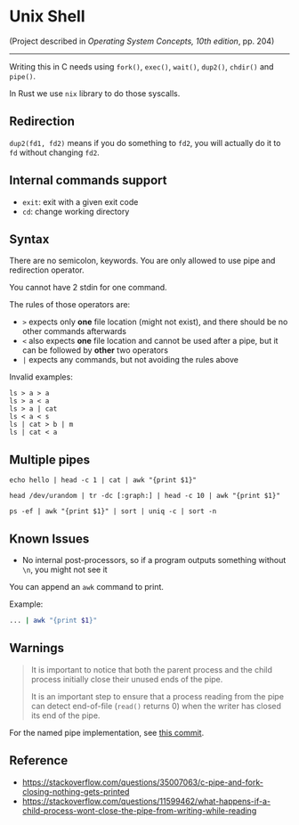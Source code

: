 # Unix Shell

(Project described in *Operating System Concepts, 10th edition*, pp. 204)

---

Writing this in C needs using `fork()`, `exec()`, `wait()`, `dup2()`, `chdir()` and `pipe()`.

In Rust we use `nix` library to do those syscalls.

## Redirection

`dup2(fd1, fd2)` means if you do something to `fd2`, you will actually do it to `fd` without changing `fd2`.

## Internal commands support

- `exit`: exit with a given exit code
- `cd`: change working directory

## Syntax

There are no semicolon, keywords. You are only allowed to use pipe and redirection operator.

You cannot have 2 stdin for one command.

The rules of those operators are:

- `>` expects only **one** file location (might not exist), and there should be no other commands afterwards
- `<` also expects **one** file location and cannot be used after a pipe, but it can be followed by **other** two operators
- `|` expects any commands, but not avoiding the rules above

Invalid examples:

```
ls > a > a
ls > a < a
ls > a | cat
ls < a < s
ls | cat > b | m
ls | cat < a
```

## Multiple pipes

```
echo hello | head -c 1 | cat | awk "{print $1}"

head /dev/urandom | tr -dc [:graph:] | head -c 10 | awk "{print $1}"

ps -ef | awk "{print $1}" | sort | uniq -c | sort -n
```

## Known Issues

- No internal post-processors, so if a program outputs something without `\n`, you might not see it

You can append an `awk` command to print.

Example:

```sh
... | awk "{print $1}"
```

## Warnings

> It is important to notice that both the parent process and the child process initially close their unused ends of the pipe.
>
> It is an important step to ensure that a process reading from the pipe can detect end-of-file (`read()` returns 0) when the writer has closed its end of the pipe.

For the named pipe implementation, see [this commit](https://github.com/linsyking/OS-Notes/tree/7c74ad691cda97d179cf06c3a67b17d75b7ba6af).

## Reference

- https://stackoverflow.com/questions/35007063/c-pipe-and-fork-closing-nothing-gets-printed
- https://stackoverflow.com/questions/11599462/what-happens-if-a-child-process-wont-close-the-pipe-from-writing-while-reading

